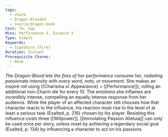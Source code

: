 ```yaml
---
tags:
  - charm
  - Dragon-Blooded
  - source/dragon-book
Cost: 7m, 1wp
Mins: Performance 5, Essence 3
Type: Simple
Keywords:
  - Signature (Fire)
Duration: Instant
Prerequisite Charms:
  - None
---
```

*The Dragon-Blood lets the fires of her performance consume her, radiating passionate intensity with every word, note, or movement.*
She makes an inspire roll using ({Charisma or Appearance} + [[Performance]]), rolling an additional non-Charm die for every 10. The emotions she inflames are incredibly intense, compelling an equally intense response from her audience. While the player of an affected character still chooses how that character reacts to the influence, his reaction must rise to the level of at least a serious task (Exalted, p. 216) chosen by his player. Resisting this influence costs three [[Willpower]]. [[Immolating Passion Alleluia]] can only be used once per story, unless reset by achieving a legendary social goal (Exalted, p. 134) by influencing a character to act on his passions.